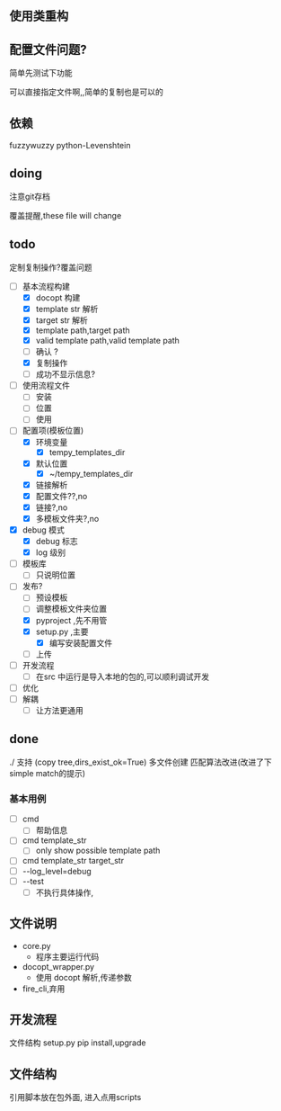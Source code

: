 ## 使用类重构

## 配置文件问题?
简单先测试下功能

可以直接指定文件啊,,简单的复制也是可以的

## 依赖
fuzzywuzzy
python-Levenshtein
## doing
注意git存档

覆盖提醒,these file will change
## todo

定制复制操作?覆盖问题


- [ ] 基本流程构建
  - [x] docopt 构建
  - [x] template str 解析
  - [x] target str 解析
  - [x] template path,target path
  - [x] valid template path,valid template path
  - [ ] 确认 ?
  - [x] 复制操作
  - [ ] 成功不显示信息?
- [ ] 使用流程文件
  - [ ] 安装
  - [ ] 位置
  - [ ] 使用
- [ ] 配置项(模板位置)
  - [x] 环境变量
    - [x] tempy_templates_dir
  - [x] 默认位置
    - [x] ~/tempy_templates_dir
  - [x] 链接解析
  - [x] 配置文件??,no
  - [x] 链接?,no
  - [x] 多模板文件夹?,no
- [x] debug 模式
  - [x] debug 标志
  - [x] log 级别
- [ ] 模板库
  - [ ] 只说明位置
- [ ] 发布?
  - [ ] 预设模板
  - [ ] 调整模板文件夹位置
  - [x] pyproject ,先不用管
  - [x] setup.py ,主要
    - [x] 编写安装配置文件
  - [ ] 上传
- [ ] 开发流程 
  - [ ] 在src 中运行是导入本地的包的,可以顺利调试开发
- [ ] 优化
- [ ] 解耦
  - [ ] 让方法更通用

## done
./ 支持 (copy tree,dirs_exist_ok=True)
多文件创建
匹配算法改进(改进了下simple match的提示)


### 基本用例
- [ ] cmd 
  - [ ] 帮助信息
- [ ] cmd template_str
  - [ ] only show possible template path
- [ ] cmd template_str target_str
- [ ] --log_level=debug
- [ ] --test
  - [ ] 不执行具体操作,

## 文件说明
* core.py
  * 程序主要运行代码
* docopt_wrapper.py 
  * 使用 docopt 解析,传递参数
* fire_cli,弃用


## 开发流程
文件结构
setup.py
pip install,upgrade



## 文件结构
引用脚本放在包外面,
进入点用scripts